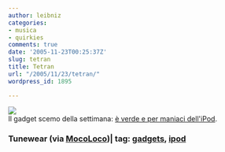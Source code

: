 ```yaml
---
author: leibniz
categories:
- musica
- quirkies
comments: true
date: '2005-11-23T00:25:37Z'
slug: tetran
title: Tetran
url: "/2005/11/23/tetran/"
wordpress_id: 1895

---
```

![](https://www.tunewear.com/img/collection/tetran/index02.jpg)  
Il gadget scemo della settimana: [è verde e per maniaci dell'iPod](https://www.tunewear.com/english/product/tetran/cablewinder.html).

### Tunewear (via [MocoLoco](https://mocoloco.com/))| tag: [gadgets](https://www.technorati.com/tags/gadgets), [ipod](https://www.technorati.com/tags/ipod)

